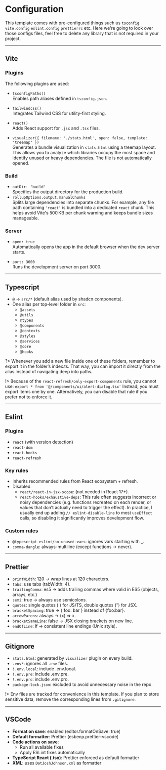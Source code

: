 # Configuration

This template comes with pre-configured things such us `tsconfig` `vite.config` `eslint.config` `prettierrc` etc. Here we're going to look over those configs files, feel free to delete any library that is not required in your project.

---

## Vite

### Plugins

The following plugins are used:

- `tsconfigPaths()`  
  Enables path aliases defined in `tsconfig.json`.

- `tailwindcss()`  
  Integrates Tailwind CSS for utility-first styling.

- `react()`  
  Adds React support for `.jsx` and `.tsx` files.

- `visualizer({ filename: './stats.html', open: false, template: 'treemap' })`  
  Generates a bundle visualization in `stats.html` using a treemap layout.
  This allows you to analyze which libraries occupy the most space and identify unused or heavy dependencies.
  The file is not automatically opened.

### Build

- `outDir: 'build'`  
  Specifies the output directory for the production build.
- `rollupOptions.output.manualChunks`  
  Splits large dependencies into separate chunks.
  For example, any file path containing `'react'` is bundled into a dedicated `react` chunk.
  This helps avoid Vite's 500 KB per chunk warning and keeps bundle sizes manageable.

### Server

- `open: true`  
  Automatically opens the app in the default browser when the dev server starts.

- `port: 3000`  
  Runs the development server on port 3000.

---

## Typescript

- `@` → `src/*` (default alias used by shadcn components).
- One alias per top-level folder in `src`:
    - `@assets`
    - `@utils`
    - `@types`
    - `@components`
    - `@contexts`
    - `@styles`
    - `@services`
    - `@core`
    - `@hooks`

?> Whenever you add a new file inside one of these folders, remember to export it in the folder’s index.ts. That way, you can import it directly from the alias instead of navigating deep into paths.

!> Because of the `react-refresh/only-export-components` rule, you cannot use: `export * from '@/components/ui/alert-dialog.tsx'`
Instead, you must export items one by one. Alternatively, you can disable that rule if you prefer not to enforce it.

---

## Eslint

### Plugins

- `react` (with version detection)
- `react-dom`
- `react-hooks`
- `react-refresh`

### Key rules

- Inherits recommended rules from React ecosystem + refresh.
- Disabled:
    - `react/react-in-jsx-scope`: (not needed in React 17+).
    - `react-hooks/exhaustive-deps`: This rule often suggests incorrect or noisy dependencies (e.g. functions recreated on each render, or values that don’t actually need to trigger the effect). In practice, I usually end up adding `// eslint-disable-line` to most `useEffect` calls, so disabling it significantly improves development flow.

### Custom rules

- `@typescript-eslint/no-unused-vars`: ignores vars starting with \_.
- `comma-dangle`: always-multiline (except functions → never).

---

## Prettier

- `printWidth`: 120 → wrap lines at 120 characters.
- `tabs`: use tabs (tabWidth: 4).
- `trailingComma`: es5 → adds trailing commas where valid in ES5 (objects, arrays, etc.)
- `semi`: true → always use semicolons.
- `quotes`: single quotes (') for JS/TS, double quotes (") for JSX.
- `bracketSpacing`: true → { foo: bar } instead of {foo:bar}.
- `arrowParens`: always → (x) => x.
- `bracketSameLine`: false → JSX closing brackets on new line.
- `endOfLine`: lf → consistent line endings (Unix style).

---

## Gitignore

- `stats.html`: generated by `visualizer` plugin on every build.
- `.env*`: ignores all `.env` files.
- `!.env.local`: include .env.local.
- `!.env.pre`: include .env.pre.
- `!.env.pro`: include .env.pro.
- `package-lock.json`: excluded to avoid unnecessary noise in the repo.

!> Env files are tracked for convenience in this template. If you plan to store sensitive data, remove the corresponding lines from `.gitignore`.

---

## VSCode

- **Format on save**: enabled (editor.formatOnSave: true)
- **Default formatter**: Prettier (esbenp.prettier-vscode)
- **Code actions on save**:
    - Run all available fixes
    - Apply ESLint fixes automatically
- **TypeScript React (.tsx)**: Prettier enforced as default formatter
- **XML**: uses `DotJoshJohnson.xml` as formatter
